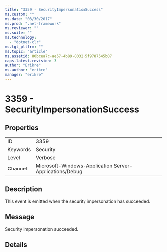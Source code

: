 ```yaml
---
title: "3359 - SecurityImpersonationSuccess"
ms.custom: ""
ms.date: "03/30/2017"
ms.prod: ".net-framework"
ms.reviewer: ""
ms.suite: ""
ms.technology: 
  - "dotnet-clr"
ms.tgt_pltfrm: ""
ms.topic: "article"
ms.assetid: 80bcea7c-ae57-4b89-8032-5f9787545b07
caps.latest.revision: 3
author: "Erikre"
ms.author: "erikre"
manager: "erikre"
---
```

# 3359 - SecurityImpersonationSuccess
## Properties  
  
|||  
|-|-|  
|ID|3359|  
|Keywords|Security|  
|Level|Verbose|  
|Channel|Microsoft-Windows-Application Server-Applications/Debug|  
  
## Description  
 This event is emitted when the security impersonation has succeeded.  
  
## Message  
 Security impersonation succeeded.  
  
## Details
